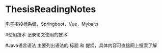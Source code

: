 # ThesisReadingNotes
电子招投标系统，Springboot，Vue，Mybaits

#使用技术
记录论文使用的技术

#Java语言语法
主要列出语法的 标题 和 提纲，具体内容可直接网上搜索了解


